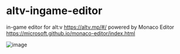 # altv-ingame-editor
in-game editor for alt:v https://altv.mp/#/ powered by Monaco Editor https://microsoft.github.io/monaco-editor/index.html

![image](https://imgur.com/NmB3bpt)
